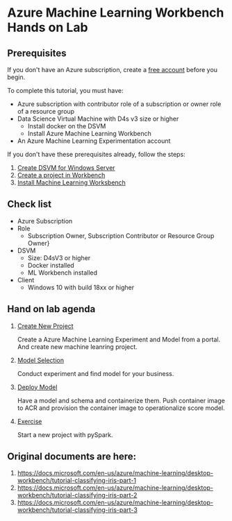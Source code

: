 # Azure Machine Learning Workbench Hands on Lab

## Prerequisites

If you don't have an Azure subscription, create a [free account](https://azure.microsoft.com/free/?WT.mc_id=A261C142F) before you begin.

To complete this tutorial, you must have:
- Azure subscription with contributor role of a subscription or owner role of a resource group
- Data Science Virtual Machine with D4s v3 size or higher 
    - Install docker on the DSVM
    - Install Azure Machine Learning Workbench 
- An Azure Machine Learning Experimentation account

If you don't have these prerequisites already, follow the steps:

1. [Create DSVM for Windows Server](https://docs.microsoft.com/en-us/azure/machine-learning/data-science-virtual-machine/provision-vm#create-your-microsoft-data-science-virtual-machine)
2. [Create a project in Workbench](https://docs.microsoft.com/en-us/azure/machine-learning/service/quickstart-installation#create-azure-machine-learning-services-accounts)
3. [Install Machine Learning Worksbench](https://docs.microsoft.com/en-us/azure/machine-learning/service/quickstart-installation#install-and-log-in-to-workbench)

## Check list

- Azure Subscription
- Role 
    - Subscription Owner, Subscription Contributor or Resource Group Owner}
- DSVM 
    - Size: D4sV3 or higher
    - Docker installed
    - ML Workbench installed
- Client
    - Windows 10 with build 18xx or higher


## Hand on lab agenda

1. [Create New Project](./01.CreateNewProject.md)

    Create a Azure Machine Learning Experiment and Model from a portal. And create new machine leanring project.

1. [Model Selection](./02.ModelSelection.md)

    Conduct experiment and find model for your business.

1. [Deploy Model](./03.DeployModel.md)

    Have a model and schema and containerize them. Push container image to ACR and provision the container image to operationalize score model.

1. [Exercise](./04.Exercise.md)

    Start a new project with pySpark.

## Original documents are here:

1. https://docs.microsoft.com/en-us/azure/machine-learning/desktop-workbench/tutorial-classifying-iris-part-1
2. https://docs.microsoft.com/en-us/azure/machine-learning/desktop-workbench/tutorial-classifying-iris-part-2
3. https://docs.microsoft.com/en-us/azure/machine-learning/desktop-workbench/tutorial-classifying-iris-part-3 
